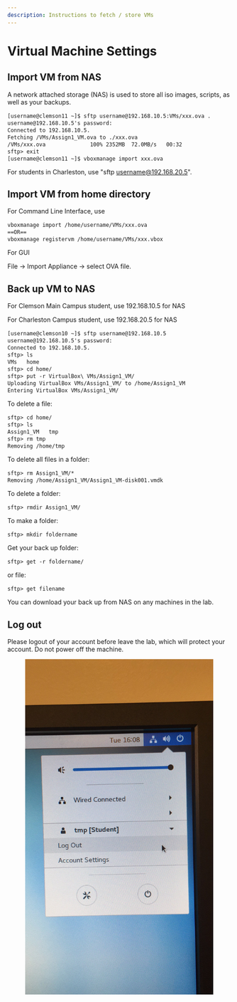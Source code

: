 ```yaml
---
description: Instructions to fetch / store VMs
---
```


# Virtual Machine Settings

## Import VM from NAS

A network attached storage (NAS) is used to store all iso images, scripts, as well as your backups.

```
[username@clemson11 ~]$ sftp username@192.168.10.5:VMs/xxx.ova .
username@192.168.10.5's password: 
Connected to 192.168.10.5.
Fetching /VMs/Assign1_VM.ova to ./xxx.ova
/VMs/xxx.ova              100% 2352MB  72.0MB/s   00:32    
sftp> exit
[username@clemson11 ~]$ vboxmanage import xxx.ova 
```

For students in Charleston, use "sftp username@192.168.20.5".

## Import VM from home directory

For Command Line Interface, use

```
vboxmanage import /home/username/VMs/xxx.ova
==OR==
vboxmanage registervm /home/username/VMs/xxx.vbox
```

For GUI

File -> Import Appliance -> select OVA file.

## Back up VM to NAS

For Clemson Main Campus student, use 192.168.10.5 for NAS

For Charleston Campus student, use 192.168.20.5 for NAS

```
[username@clemson10 ~]$ sftp username@192.168.10.5
username@192.168.10.5's password: 
Connected to 192.168.10.5.
sftp> ls
VMs   home  
sftp> cd home/  
sftp> put -r VirtualBox\ VMs/Assign1_VM/
Uploading VirtualBox VMs/Assign1_VM/ to /home/Assign1_VM
Entering VirtualBox VMs/Assign1_VM/
```

To delete a file:

```
sftp> cd home/
sftp> ls
Assign1_VM   tmp          
sftp> rm tmp 
Removing /home/tmp
```

To delete all files in a folder:

```
sftp> rm Assign1_VM/*
Removing /home/Assign1_VM/Assign1_VM-disk001.vmdk
```

To delete a folder:

```
sftp> rmdir Assign1_VM/
```

To make a folder:

```
sftp> mkdir foldername
```

Get your back up folder:

```
sftp> get -r foldername/
```

or file:

```
sftp> get filename
```

You can download your back up from NAS on any machines in the lab.

## Log out

Please logout of your account before leave the lab, which will protect your account. Do not power off the machine.

<figure><img src=".gitbook/assets/WeChat Image_20180828160850.jpg" alt=""><figcaption></figcaption></figure>
